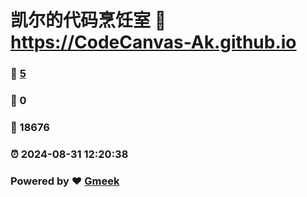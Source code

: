 # 凯尔的代码烹饪室 :link: https://CodeCanvas-Ak.github.io 
### :page_facing_up: [5](https://CodeCanvas-Ak.github.io/tag.html) 
### :speech_balloon: 0 
### :hibiscus: 18676 
### :alarm_clock: 2024-08-31 12:20:38 
### Powered by :heart: [Gmeek](https://github.com/Meekdai/Gmeek)

